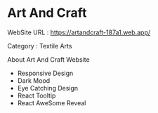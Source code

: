 # Art And Craft
WebSite URL : https://artandcraft-187a1.web.app/

Category : Textile Arts

About Art And Craft Website 
- Responsive Design
- Dark Mood
- Eye Catching Design
- React Tooltip
- React AweSome Reveal
